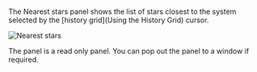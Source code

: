The Nearest stars panel shows the list of stars closest to the system selected by the [history grid](Using the History Grid) cursor.  

![Nearest stars](http://i.imgur.com/Bds9Aur.png)

The panel is a read only panel. You can pop out the panel to a window if required.